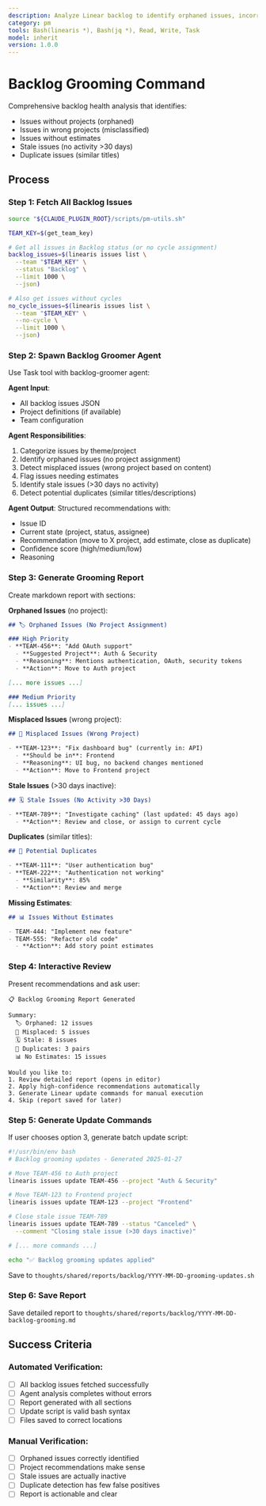 ```yaml
---
description: Analyze Linear backlog to identify orphaned issues, incorrect project assignments, and health issues
category: pm
tools: Bash(linearis *), Bash(jq *), Read, Write, Task
model: inherit
version: 1.0.0
---
```


# Backlog Grooming Command

Comprehensive backlog health analysis that identifies:
- Issues without projects (orphaned)
- Issues in wrong projects (misclassified)
- Issues without estimates
- Stale issues (no activity >30 days)
- Duplicate issues (similar titles)

## Process

### Step 1: Fetch All Backlog Issues

```bash
source "${CLAUDE_PLUGIN_ROOT}/scripts/pm-utils.sh"

TEAM_KEY=$(get_team_key)

# Get all issues in Backlog status (or no cycle assignment)
backlog_issues=$(linearis issues list \
  --team "$TEAM_KEY" \
  --status "Backlog" \
  --limit 1000 \
  --json)

# Also get issues without cycles
no_cycle_issues=$(linearis issues list \
  --team "$TEAM_KEY" \
  --no-cycle \
  --limit 1000 \
  --json)
```

### Step 2: Spawn Backlog Groomer Agent

Use Task tool with backlog-groomer agent:

**Agent Input**:
- All backlog issues JSON
- Project definitions (if available)
- Team configuration

**Agent Responsibilities**:
1. Categorize issues by theme/project
2. Identify orphaned issues (no project assignment)
3. Detect misplaced issues (wrong project based on content)
4. Flag issues needing estimates
5. Identify stale issues (>30 days no activity)
6. Detect potential duplicates (similar titles/descriptions)

**Agent Output**: Structured recommendations with:
- Issue ID
- Current state (project, status, assignee)
- Recommendation (move to X project, add estimate, close as duplicate)
- Confidence score (high/medium/low)
- Reasoning

### Step 3: Generate Grooming Report

Create markdown report with sections:

**Orphaned Issues** (no project):
```markdown
## 🏷️ Orphaned Issues (No Project Assignment)

### High Priority
- **TEAM-456**: "Add OAuth support"
  - **Suggested Project**: Auth & Security
  - **Reasoning**: Mentions authentication, OAuth, security tokens
  - **Action**: Move to Auth project

[... more issues ...]

### Medium Priority
[... issues ...]
```

**Misplaced Issues** (wrong project):
```markdown
## 🔄 Misplaced Issues (Wrong Project)

- **TEAM-123**: "Fix dashboard bug" (currently in: API)
  - **Should be in**: Frontend
  - **Reasoning**: UI bug, no backend changes mentioned
  - **Action**: Move to Frontend project
```

**Stale Issues** (>30 days inactive):
```markdown
## 🗓️ Stale Issues (No Activity >30 Days)

- **TEAM-789**: "Investigate caching" (last updated: 45 days ago)
  - **Action**: Review and close, or assign to current cycle
```

**Duplicates** (similar titles):
```markdown
## 🔁 Potential Duplicates

- **TEAM-111**: "User authentication bug"
- **TEAM-222**: "Authentication not working"
  - **Similarity**: 85%
  - **Action**: Review and merge
```

**Missing Estimates**:
```markdown
## 📊 Issues Without Estimates

- TEAM-444: "Implement new feature"
- TEAM-555: "Refactor old code"
  - **Action**: Add story point estimates
```

### Step 4: Interactive Review

Present recommendations and ask user:

```
📋 Backlog Grooming Report Generated

Summary:
  🏷️ Orphaned: 12 issues
  🔄 Misplaced: 5 issues
  🗓️ Stale: 8 issues
  🔁 Duplicates: 3 pairs
  📊 No Estimates: 15 issues

Would you like to:
1. Review detailed report (opens in editor)
2. Apply high-confidence recommendations automatically
3. Generate Linear update commands for manual execution
4. Skip (report saved for later)
```

### Step 5: Generate Update Commands

If user chooses option 3, generate batch update script:

```bash
#!/usr/bin/env bash
# Backlog grooming updates - Generated 2025-01-27

# Move TEAM-456 to Auth project
linearis issues update TEAM-456 --project "Auth & Security"

# Move TEAM-123 to Frontend project
linearis issues update TEAM-123 --project "Frontend"

# Close stale issue TEAM-789
linearis issues update TEAM-789 --status "Canceled" \
  --comment "Closing stale issue (>30 days inactive)"

# [... more commands ...]

echo "✅ Backlog grooming updates applied"
```

Save to `thoughts/shared/reports/backlog/YYYY-MM-DD-grooming-updates.sh`

### Step 6: Save Report

Save detailed report to `thoughts/shared/reports/backlog/YYYY-MM-DD-backlog-grooming.md`

## Success Criteria

### Automated Verification:
- [ ] All backlog issues fetched successfully
- [ ] Agent analysis completes without errors
- [ ] Report generated with all sections
- [ ] Update script is valid bash syntax
- [ ] Files saved to correct locations

### Manual Verification:
- [ ] Orphaned issues correctly identified
- [ ] Project recommendations make sense
- [ ] Stale issues are actually inactive
- [ ] Duplicate detection has few false positives
- [ ] Report is actionable and clear
